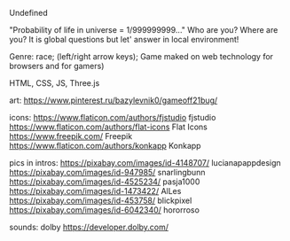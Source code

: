 Undefined

"Probability of life in universe = 1/999999999..."
Who are you? Where are you? It is global questions but let' answer in local environment!

Genre: race; (left/right arrow keys);
Game maked on web technology for browsers and for gamers)

HTML, CSS, JS, Three.js

art:
https://www.pinterest.ru/bazylevnik0/gameoff21bug/

icons:
https://www.flaticon.com/authors/fjstudio 
fjstudio
https://www.flaticon.com/authors/flat-icons 
Flat Icons
https://www.freepik.com/ 
Freepik
https://www.flaticon.com/authors/konkapp 
Konkapp

pics in intros:
https://pixabay.com/images/id-4148707/ lucianapappdesign 
https://pixabay.com/images/id-947985/  snarlingbunn
https://pixabay.com/images/id-4525234/ pasja1000
https://pixabay.com/images/id-1473422/ 
AlLes
https://pixabay.com/images/id-453758/  blickpixel
https://pixabay.com/images/id-6042340/ hororroso

sounds:
dolby
https://developer.dolby.com/
